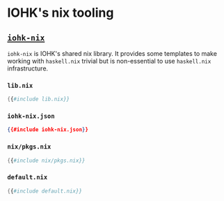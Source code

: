 # IOHK's nix tooling

## [`iohk-nix`](https://github.com/input-output-hk/iohk-nix)

`iohk-nix` is IOHK's shared nix library. It provides some templates to
make working with `haskell.nix` trivial but is non-essential to use
`haskell.nix` infrastructure.

### `lib.nix`

```nix
{{#include lib.nix}}
```

### `iohk-nix.json`
```json
{{#include iohk-nix.json}}
```

### `nix/pkgs.nix`

```nix
{{#include nix/pkgs.nix}}
```

### `default.nix`

```nix
{{#include default.nix}}
```
